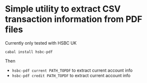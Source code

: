 # Simple utility to extract CSV transaction information from PDF files

Currently only tested with HSBC UK

```
cabal install hsbc-pdf
```

Then
* `hsbc-pdf current PATH_TOPDF` to extract current account info
* `hsbc-pdf credit PATH_TOPDF` to extract current account info
